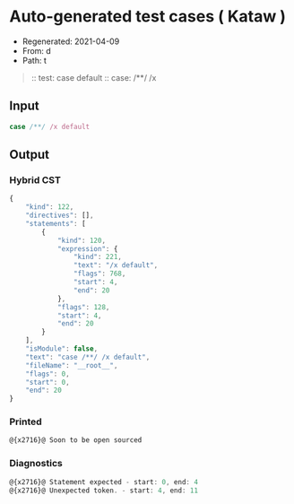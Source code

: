 # Auto-generated test cases ( Kataw )
- Regenerated: 2021-04-09
- From: d
- Path: t
> :: test: case default
> :: case: /**/ /x
## Input

`````js
case /**/ /x default
`````

## Output

### Hybrid CST

```javascript
{
    "kind": 122,
    "directives": [],
    "statements": [
        {
            "kind": 120,
            "expression": {
                "kind": 221,
                "text": "/x default",
                "flags": 768,
                "start": 4,
                "end": 20
            },
            "flags": 128,
            "start": 4,
            "end": 20
        }
    ],
    "isModule": false,
    "text": "case /**/ /x default",
    "fileName": "__root__",
    "flags": 0,
    "start": 0,
    "end": 20
}
```

### Printed

```javascript
@{x2716}@ Soon to be open sourced
```

### Diagnostics

```javascript
@{x2716}@ Statement expected - start: 0, end: 4
@{x2716}@ Unexpected token. - start: 4, end: 11

```

